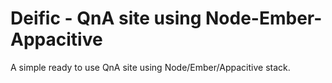 Deific - QnA site using Node-Ember-Appacitive
========

A simple ready to use QnA site using Node/Ember/Appacitive stack.
